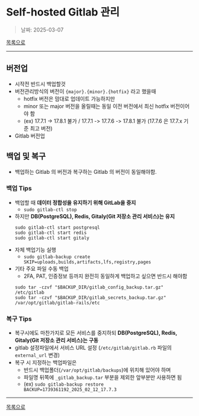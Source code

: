 # Self-hosted Gitlab 관리

> 날짜: 2025-03-07

[목록으로](https://shiwoo-park.github.io/blog)

---

## 버전업

- 시작전 반드시 백업할것 
- 버전관리방식의 버전이 `{major}.{minor}.{hotfix}` 라고 했을때
  - hotfix 버전은 맘대로 업데이트 가능하지만
  - minor 또는 major 버전을 올릴때는 동일 이전 버전에서 최신 hotfix 버전이어야 함
  - (ex) 17.7.1  -> 17.8.1 불가 / 17.7.1 -> 17.7.6 -> 17.8.1 불가 (17.7.6 은 17.7.x 기준 최고 버전)
- Gitlab 버전업 

## 백업 및 복구

- 백업하는 Gitlab 의 버전과 복구하는 Gitlab 의 버전이 동일해야함.

### 백업 Tips

- 백업할 때 **데이터 정합성을 유지하기 위해 GitLab을 중지**
  - `sudo gitlab-ctl stop`
- 하지만 **DB(PostgreSQL), Redis, Gitaly(Git 저장소 관리 서비스)는 유지**
  ```shell
  sudo gitlab-ctl start postgresql
  sudo gitlab-ctl start redis
  sudo gitlab-ctl start gitaly
  ```
- 자체 백업기능 실행
  - `sudo gitlab-backup create SKIP=uploads,builds,artifacts,lfs,registry,pages`
- 기타 주요 파일 수동 백업
  - 2FA, PAT, 인증정보 등까지 완전히 동일하게 백업하고 싶으면 반드시 해야함
  ```shell
  sudo tar -czvf "$BACKUP_DIR/gitlab_config_backup.tar.gz" /etc/gitlab
  sudo tar -czvf "$BACKUP_DIR/gitlab_secrets_backup.tar.gz" /var/opt/gitlab/gitlab-rails/etc
  ```

### 복구 Tips

- 복구시에도 마찬가지로 모든 서비스를 중지하되 **DB(PostgreSQL), Redis, Gitaly(Git 저장소 관리 서비스)는 구동**
- gitlab 설정파일에서 서비스 URL 설정 (`/etc/gitlab/gitlab.rb` 파일의 `external_url` 변경)
- 복구 시 지정하는 백업파일은
  - 반드시 백업폴더(`/var/opt/gitlab/backups`)에 위치해 있어야 하며
  - 파일명 뒤쪽에 `_gitlab_backup.tar` 부분을 제외한 앞부분만 사용하면 됨
  - (ex) `sudo gitlab-backup restore BACKUP=1739361192_2025_02_12_17.7.3`

---

[목록으로](https://shiwoo-park.github.io/blog)
